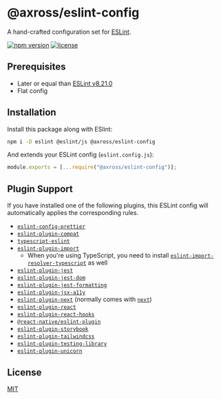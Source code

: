 # @axross/eslint-config

A hand-crafted configuration set for [ESLint](https://eslint.org/).

[![npm version](https://badge.fury.io/js/@axross%2Feslint-config.svg)](https://badge.fury.io/js/@axross%2Feslint-config) [![license](http://img.shields.io/badge/license-MIT-brightgreen.svg?style=flat)](LICENSE)

## Prerequisites

- Later or equal than [ESLint v8.21.0](https://eslint.org/blog/2022/08/eslint-v8.21.0-released/)
- Flat config

## Installation

Install this package along with ESlint:

```sh
npm i -D eslint @eslint/js @axross/eslint-config
```

And extends your ESLint config (`eslint.config.js`):

```js
module.exports = [...require("@axross/eslint-config")];
```

## Plugin Support

If you have installed one of the following plugins, this ESLint config will automatically applies the corresponding rules.

- [`eslint-config-prettier`](https://github.com/prettier/eslint-config-prettier)
- [`eslint-plugin-compat`](https://github.com/amilajack/eslint-plugin-compat)
- [`typescript-eslint`](https://typescript-eslint.io/)
- [`eslint-plugin-import`](https://github.com/import-js/eslint-plugin-import)
  - When you're using TypeScript, you need to install [`eslint-import-resolver-typescript`](https://github.com/import-js/eslint-import-resolver-typescript) as well
- [`eslint-plugin-jest`](https://github.com/jest-community/eslint-plugin-jest)
- [`eslint-plugin-jest-dom`](https://github.com/testing-library/eslint-plugin-jest-dom)
- [`eslint-plugin-jest-formatting`](https://github.com/dangreenisrael/eslint-plugin-jest-formatting)
- [`eslint-plugin-jsx-a11y`](https://github.com/jsx-eslint/eslint-plugin-jsx-a11y)
- [`eslint-plugin-next`](https://github.com/vercel/next.js/tree/canary/packages/eslint-plugin-next) (normally comes with [`next`](https://nextjs.org/))
- [`eslint-plugin-react`](https://github.com/jsx-eslint/eslint-plugin-react)
- [`eslint-plugin-react-hooks`](https://github.com/facebook/react/tree/main/packages/eslint-plugin-react-hooks)
- [`@react-native/eslint-plugin`](https://github.com/facebook/react-native/tree/main/packages/eslint-plugin-react-native)
- [`eslint-plugin-storybook`](https://github.com/storybookjs/eslint-plugin-storybook)
- [`eslint-plugin-tailwindcss`](https://github.com/francoismassart/eslint-plugin-tailwindcss)
- [`eslint-plugin-testing-library`](https://github.com/testing-library/eslint-plugin-testing-library)
- [`eslint-plugin-unicorn`](https://github.com/sindresorhus/eslint-plugin-unicorn)

## License

[MIT](/LICENSE)

